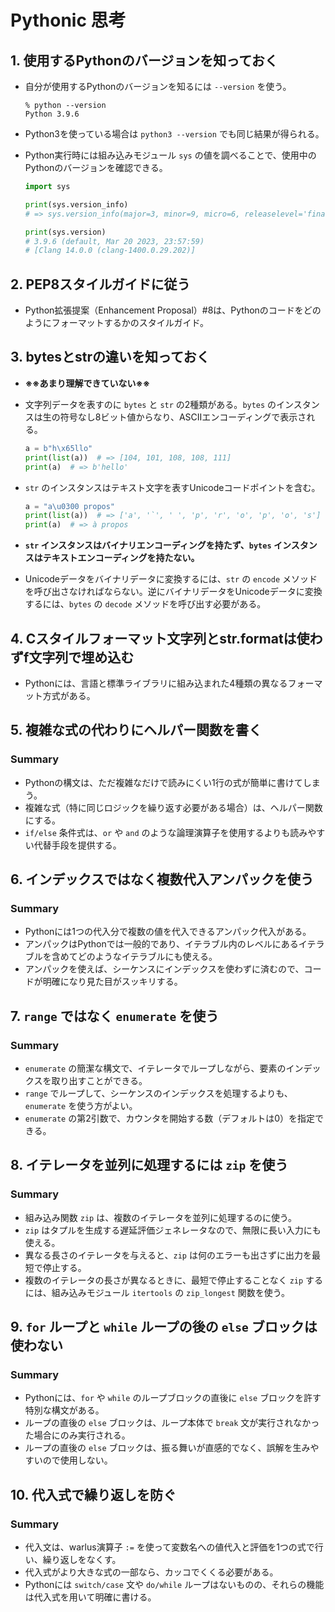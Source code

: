 # Pythonic 思考
## 1. 使用するPythonのバージョンを知っておく
* 自分が使用するPythonのバージョンを知るには `--version` を使う。

    ```
    % python --version
    Python 3.9.6
    ```

* Python3を使っている場合は `python3 --version` でも同じ結果が得られる。

* Python実行時には組み込みモジュール `sys` の値を調べることで、使用中のPythonのバージョンを確認できる。

    ```python
    import sys

    print(sys.version_info)
    # => sys.version_info(major=3, minor=9, micro=6, releaselevel='final', serial=0)

    print(sys.version)
    # 3.9.6 (default, Mar 20 2023, 23:57:59) 
    # [Clang 14.0.0 (clang-1400.0.29.202)]
    ```


## 2. PEP8スタイルガイドに従う
* Python拡張提案（Enhancement Proposal）#8は、Pythonのコードをどのようにフォーマットするかのスタイルガイド。


## 3. bytesとstrの違いを知っておく
* **※※あまり理解できていない※※**
* 文字列データを表すのに `bytes` と `str` の2種類がある。`bytes` のインスタンスは生の符号なし8ビット値からなり、ASCIIエンコーディングで表示される。
    ```python
    a = b"h\x65llo"
    print(list(a))  # => [104, 101, 108, 108, 111]
    print(a)  # => b'hello'
    ```

* `str` のインスタンスはテキスト文字を表すUnicodeコードポイントを含む。
    ```python
    a = "a\u0300 propos"
    print(list(a))  # => ['a', '̀', ' ', 'p', 'r', 'o', 'p', 'o', 's']
    print(a)  # => à propos
    ```

* **`str` インスタンスはバイナリエンコーディングを持たず、`bytes` インスタンスはテキストエンコーディングを持たない。**

* Unicodeデータをバイナリデータに変換するには、`str` の `encode` メソッドを呼び出さなければならない。逆にバイナリデータをUnicodeデータに変換するには、`bytes` の `decode` メソッドを呼び出す必要がある。


## 4. Cスタイルフォーマット文字列とstr.formatは使わずf文字列で埋め込む
* Pythonには、言語と標準ライブラリに組み込まれた4種類の異なるフォーマット方式がある。


## 5. 複雑な式の代わりにヘルパー関数を書く
### Summary
* Pythonの構文は、ただ複雑なだけで読みにくい1行の式が簡単に書けてしまう。
* 複雑な式（特に同じロジックを繰り返す必要がある場合）は、ヘルパー関数にする。
* `if/else` 条件式は、`or` や `and` のような論理演算子を使用するよりも読みやすい代替手段を提供する。


## 6. インデックスではなく複数代入アンパックを使う
### Summary
* Pythonには1つの代入分で複数の値を代入できるアンパック代入がある。
* アンパックはPythonでは一般的であり、イテラブル内のレベルにあるイテラブルを含めてどのようなイテラブルにも使える。
* アンパックを使えば、シーケンスにインデックスを使わずに済むので、コードが明確になり見た目がスッキリする。


## 7. `range` ではなく `enumerate` を使う
### Summary
* `enumerate` の簡潔な構文で、イテレータでループしながら、要素のインデックスを取り出すことができる。
* `range` でループして、シーケンスのインデックスを処理するよりも、`enumerate` を使う方がよい。
* `enumerate` の第2引数で、カウンタを開始する数（デフォルトは0）を指定できる。


## 8. イテレータを並列に処理するには `zip` を使う
### Summary
* 組み込み関数 `zip` は、複数のイテレータを並列に処理するのに使う。
* `zip` はタプルを生成する遅延評価ジェネレータなので、無限に長い入力にも使える。
* 異なる長さのイテレータを与えると、`zip` は何のエラーも出さずに出力を最短で停止する。
* 複数のイテレータの長さが異なるときに、最短で停止することなく `zip` するには、組み込みモジュール `itertools` の `zip_longest` 関数を使う。


## 9. `for` ループと `while` ループの後の `else` ブロックは使わない
### Summary
* Pythonには、`for` や `while` のループブロックの直後に `else` ブロックを許す特別な構文がある。
* ループの直後の `else` ブロックは、ループ本体で `break` 文が実行されなかった場合にのみ実行される。
* ループの直後の `else` ブロックは、振る舞いが直感的でなく、誤解を生みやすいので使用しない。


## 10. 代入式で繰り返しを防ぐ
### Summary
* 代入文は、warlus演算子 `:=` を使って変数名への値代入と評価を1つの式で行い、繰り返しをなくす。
* 代入式がより大きな式の一部なら、カッコでくくる必要がある。
* Pythonには `switch/case` 文や `do/while` ループはないものの、それらの機能は代入式を用いて明確に書ける。